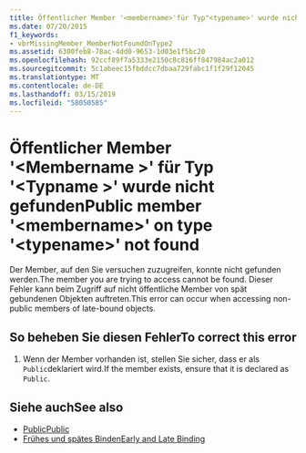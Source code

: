 ```yaml
---
title: Öffentlicher Member '<membername>'für Typ"<typename>' wurde nicht gefunden.
ms.date: 07/20/2015
f1_keywords:
- vbrMissingMember_MemberNotFoundOnType2
ms.assetid: 6300feb8-78ac-4dd0-9653-1d03e1f5bc20
ms.openlocfilehash: 92ccf89f7a5333e2150c8c816ff847984ac2a012
ms.sourcegitcommit: 5c1abeec15fbddcc7dbaa729fabc1f1f29f12045
ms.translationtype: MT
ms.contentlocale: de-DE
ms.lasthandoff: 03/15/2019
ms.locfileid: "58050585"
---
```

# <a name="public-member-membername-on-type-typename-not-found"></a><span data-ttu-id="07aeb-102">Öffentlicher Member '\<Membername >' für Typ '\<Typname >' wurde nicht gefunden</span><span class="sxs-lookup"><span data-stu-id="07aeb-102">Public member '\<membername>' on type '\<typename>' not found</span></span>
<span data-ttu-id="07aeb-103">Der Member, auf den Sie versuchen zuzugreifen, konnte nicht gefunden werden.</span><span class="sxs-lookup"><span data-stu-id="07aeb-103">The member you are trying to access cannot be found.</span></span> <span data-ttu-id="07aeb-104">Dieser Fehler kann beim Zugriff auf nicht öffentliche Member von spät gebundenen Objekten auftreten.</span><span class="sxs-lookup"><span data-stu-id="07aeb-104">This error can occur when accessing non-public members of late-bound objects.</span></span>  
  
## <a name="to-correct-this-error"></a><span data-ttu-id="07aeb-105">So beheben Sie diesen Fehler</span><span class="sxs-lookup"><span data-stu-id="07aeb-105">To correct this error</span></span>  
  
1.  <span data-ttu-id="07aeb-106">Wenn der Member vorhanden ist, stellen Sie sicher, dass er als `Public`deklariert wird.</span><span class="sxs-lookup"><span data-stu-id="07aeb-106">If the member exists, ensure that it is declared as `Public`.</span></span>  
  
## <a name="see-also"></a><span data-ttu-id="07aeb-107">Siehe auch</span><span class="sxs-lookup"><span data-stu-id="07aeb-107">See also</span></span>

- [<span data-ttu-id="07aeb-108">Public</span><span class="sxs-lookup"><span data-stu-id="07aeb-108">Public</span></span>](../../visual-basic/language-reference/modifiers/public.md)
- [<span data-ttu-id="07aeb-109">Frühes und spätes Binden</span><span class="sxs-lookup"><span data-stu-id="07aeb-109">Early and Late Binding</span></span>](../../visual-basic/programming-guide/language-features/early-late-binding/index.md)
